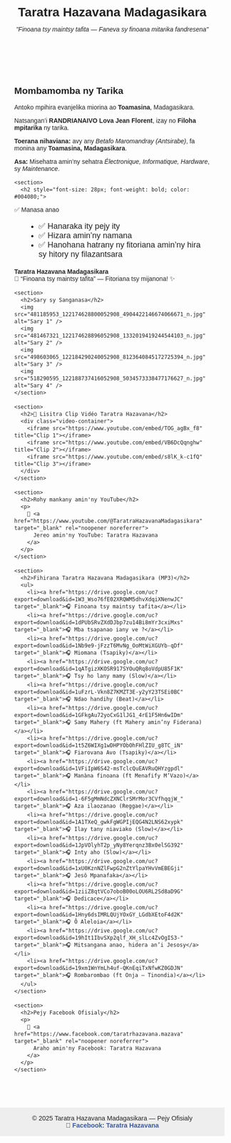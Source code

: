 <!DOCTYPE html>
<html lang="mg">
<head>
  <meta charset="UTF-8" />
  <meta name="viewport" content="width=device-width, initial-scale=1.0"/>
  <title>Taratra Hazavana Madagasikara — Pejy Ofisialy</title>
  <style>
    body {
      font-family: Arial, sans-serif;
      margin: 0;
      padding: 0;
      background-color: #fdfdfd;
      color: #222;
      text-align: center;
    }

    header {
      background-color: #3c3c88;
      color: white;
      padding: 1.5rem;
    }

    h1 {
      margin-bottom: 0.3rem;
    }

    main {
      padding: 2rem;
      max-width: 900px;
      margin: 0 auto;
      text-align: left;
    }

    img {
      max-width: 300px;
      margin: 1rem;
      border-radius: 12px;
      box-shadow: 0 4px 12px rgba(0,0,0,0.1);
      display: block;
    }

    ul {
      list-style-type: disc;
      margin-left: 1.5rem;
    }

    .video-container {
      display: flex;
      flex-direction: column;
      gap: 20px;
      margin-top: 2rem;
    }

    iframe {
      width: 100%;
      height: 315px;
      border: none;
    }

    footer {
      background-color: #eee;
      padding: 1rem;
      margin-top: 2rem;
      font-size: 0.9rem;
      text-align: center;
    }

    a {
      color: #3b5998;
      text-decoration: none;
      font-weight: bold;
    }

    a:hover {
      text-decoration: underline;
    }
  </style>
</head>
<body>
  <header>
    <h1>Taratra Hazavana Madagasikara</h1>
    <p><em>"Finoana tsy maintsy tafita — Faneva sy finoana mitarika fandresena"</em></p>
  </header>

  <main>
    <section>
      <h2>Mombamomba ny Tarika</h2>
      <p>Antoko mpihira evanjelika miorina ao <strong>Toamasina</strong>, Madagasikara.</p>
      <p>Natsangan’i <strong>RANDRIANAIVO Lova Jean Florent</strong>, izay no <strong>Filoha mpitarika</strong> ny tarika.</p>
      <p><strong>Toerana nihaviana:</strong> avy any <em>Betafo Maromandray (Antsirabe)</em>, fa monina any <strong>Toamasina, Madagasikara</strong>.</p>
      <p><strong>Asa:</strong> Misehatra amin’ny sehatra <em>Électronique, Informatique, Hardware</em>, sy <em>Maintenance</em>.</p>
    </section>

    <section>
      <h2 style="font-size: 28px; font-weight: bold; color: #004080;">
  ✅ Manasa anao
</h2>
<ul style="font-size: 18px;">
  <li>✅ Hanaraka ity pejy ity</li>
  <li>✅ Hizara amin’ny namana</li>
  <li>✅ Hanohana hatrany ny fitoriana amin’ny hira sy hitory ny filazantsara</li>
</ul>
<p style="margin-top: 20px;">
  <strong>Taratra Hazavana Madagasikara</strong><br>
  🎵 “Finoana tsy maintsy tafita” — Fitoriana tsy mijanona! ✨
</p>
    </section>

    <section>
      <h2>Sary sy Sanganasa</h2>
      <img src="481185953_122174628800052908_4904422146674066671_n.jpg" alt="Sary 1" />
      <img src="481467321_122174628896052908_1332019419244544103_n.jpg" alt="Sary 2" />
      <img src="498603065_122184290240052908_8123640845172725394_n.jpg" alt="Sary 3" />
      <img src="518290595_122188737416052908_5034573338477176627_n.jpg" alt="Sary 4" />
    </section>

    <section>
      <h2>🎥 Lisitra Clip Vidéo Taratra Hazavana</h2>
      <div class="video-container">
        <iframe src="https://www.youtube.com/embed/TOG_agBx_f8" title="Clip 1"></iframe>
        <iframe src="https://www.youtube.com/embed/VB6DcQqnghw" title="Clip 2"></iframe>
        <iframe src="https://www.youtube.com/embed/s8lK_k-c1fQ" title="Clip 3"></iframe>
      </div>
    </section>

    <section>
      <h2>Rohy mankany amin'ny YouTube</h2>
      <p>
        🔴 <a href="https://www.youtube.com/@TaratraHazavanaMadagasikara" target="_blank" rel="noopener noreferrer">
          Jereo amin'ny YouTube: Taratra Hazavana
        </a>
      </p>
    </section>

    <section>
      <h2>Fihirana Taratra Hazavana Madagasikara (MP3)</h2>
      <ul>
        <li><a href="https://drive.google.com/uc?export=download&id=1W3_Wso76fE02XRQWM5dhvXdqiXNenwJC" target="_blank">🎧 Finoana tsy maintsy tafita</a></li>
        <li><a href="https://drive.google.com/uc?export=download&id=1dPUbSRvZXdDJbp7zu14Bi8mYr3cxiMxs" target="_blank">🎧 Mba tsapanao iany ve ?</a></li>
        <li><a href="https://drive.google.com/uc?export=download&id=1Nb9e9-jFzzT6MvNg_OoMtWiXGUYb-qDf" target="_blank">🎧 Miomana (Tsapiky)</a></li>
        <li><a href="https://drive.google.com/uc?export=download&id=1qATgizXKOSR917SYOuQRq8oVdpU85F1K" target="_blank">🎧 Tsy ho lany mamy (Slow)</a></li>
        <li><a href="https://drive.google.com/uc?export=download&id=1uFzrL-Vkn8Z7KMZT3E-y2yY23TSEi0BC" target="_blank">🎧 Ndao handihy (Beat)</a></li>
        <li><a href="https://drive.google.com/uc?export=download&id=1GFkgAu72yoCxG1lJG1_4rE1F5Hn6wIDm" target="_blank">🎧 Samy Mahery (ft Mahery amin’ny Fiderana)</a></li>
        <li><a href="https://drive.google.com/uc?export=download&id=1t5Z6WIXg1wDHPYObOhFHlZIU_g8TC_iN" target="_blank">🎧 Fiarovana Avo (Tsapiky)</a></li>
        <li><a href="https://drive.google.com/uc?export=download&id=1VFiIpW6S42-msTclcQuEAVRuQHYzgpdl" target="_blank">🎧 Manàna finoana (ft Menafify M’Vazo)</a></li>
        <li><a href="https://drive.google.com/uc?export=download&id=1-6F5gMmNdcZXNClrSMrMor3CVfhqqjW_" target="_blank">🎧 Aza ilaozanao (Reggae)</a></li>
        <li><a href="https://drive.google.com/uc?export=download&id=1A1TXeQ_gwkFgWGPIjEQG4N2LNS62xypk" target="_blank">🎧 Ilay tany niaviako (Slow)</a></li>
        <li><a href="https://drive.google.com/uc?export=download&id=1JpVOlyhT2p_yNy8Yerqnz3Bx0elSG392" target="_blank">🎧 Inty aho (Slow)</a></li>
        <li><a href="https://drive.google.com/uc?export=download&id=1xU0KznNZlFwpG2nZtYlpaYHvVmEBEGji" target="_blank">🎧 Jesô Mpanafaka</a></li>
        <li><a href="https://drive.google.com/uc?export=download&id=1ziiZ8qtVCo7oboB00oLOU6RL2Sd8aD9G" target="_blank">🎧 Dedicace</a></li>
        <li><a href="https://drive.google.com/uc?export=download&id=1Hny6dsIMRLQUjYOxGY_LGdbXEtoF4d2K" target="_blank">🎧 Ô Aleloia</a></li>
        <li><a href="https://drive.google.com/uc?export=download&id=19hIt1IbvSXp2qlf_XH_slLc4ZvOgIS3-" target="_blank">🎧 Mitsangana anao, hidera an’i Jesosy</a></li>
        <li><a href="https://drive.google.com/uc?export=download&id=19xm1WnYmLh4uf-QKnEqiTxNfwKZ0GDJN" target="_blank">🎧 Rombarombao (ft Onja – Tinondia)</a></li>
      </ul>
    </section>

    <section>
      <h2>Pejy Facebook Ofisialy</h2>
      <p>
        🔵 <a href="https://www.facebook.com/taratrhazavana.mazava" target="_blank" rel="noopener noreferrer">
          Araho amin'ny Facebook: Taratra Hazavana
        </a>
      </p>
    </section>
  </main>

  <footer>
    © 2025 Taratra Hazavana Madagasikara — Pejy Ofisialy <br />
    🔵 <a href="https://www.facebook.com/taratrhazavana.mazava" target="_blank" rel="noopener noreferrer">
      Facebook: Taratra Hazavana
    </a>
  </footer>
</body>
</html>
